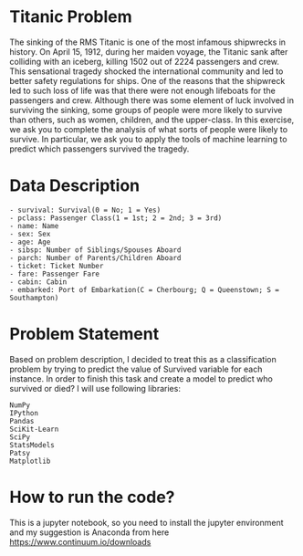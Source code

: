# Titanic Problem
The sinking of the RMS Titanic is one of the most infamous shipwrecks in history. On April 15, 1912, during her maiden voyage, the Titanic sank after colliding with an iceberg, killing 1502 out of 2224 passengers and crew. This sensational tragedy shocked the international community and led to better safety regulations for ships.
One of the reasons that the shipwreck led to such loss of life was that there were not enough lifeboats for the passengers and crew. Although there was some element of luck involved in surviving the sinking, some groups of people were more likely to survive than others, such as women, children, and the upper-class.
In this exercise, we ask you to complete the analysis of what sorts of people were likely to survive. In particular, we ask you to apply the tools of machine learning to predict which passengers survived the tragedy.


# Data Description
    - survival: Survival(0 = No; 1 = Yes)
    - pclass: Passenger Class(1 = 1st; 2 = 2nd; 3 = 3rd)
    - name: Name
    - sex: Sex
    - age: Age
    - sibsp: Number of Siblings/Spouses Aboard
    - parch: Number of Parents/Children Aboard
    - ticket: Ticket Number
    - fare: Passenger Fare
    - cabin: Cabin
    - embarked: Port of Embarkation(C = Cherbourg; Q = Queenstown; S = Southampton)


# Problem Statement
Based on problem description, I decided to treat this as a classification problem by trying to predict the value of Survived variable for each instance.
In order to finish this task and create a model to predict who survived or died? I will use following libraries:

    NumPy
    IPython
    Pandas
    SciKit-Learn
    SciPy
    StatsModels
    Patsy
    Matplotlib
    

# How to run the code?
This is a jupyter notebook, so you need to install the jupyter environment and my suggestion is Anaconda from here https://www.continuum.io/downloads
